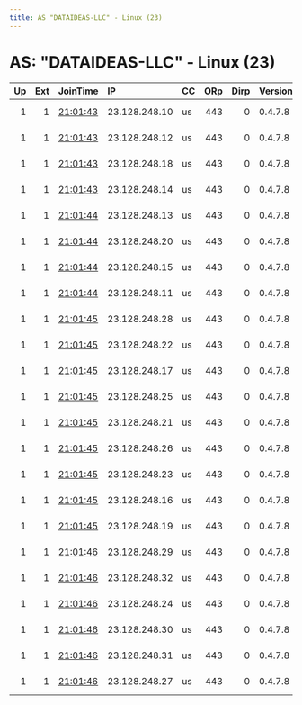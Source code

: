 ```yaml
---
title: AS "DATAIDEAS-LLC" - Linux (23)
---
```


# AS: "DATAIDEAS-LLC" - Linux (23)

|   Up |   Ext | JoinTime                                                                                              | IP            | CC   |   ORp |   Dirp | Version   | Contact                 | Nickname    |   eFamMembers |
|-----:|------:|:------------------------------------------------------------------------------------------------------|:--------------|:-----|------:|-------:|:----------|:------------------------|:------------|--------------:|
|    1 |     1 | [21:01:43](https://nusenu.github.io/OrNetStats/w/relay/70A6440B1E6D8B695C1C611E293BCCDCFE6ADFD3.html) | 23.128.248.10 | us   |   443 |      0 | 0.4.7.8   | ContactInfo email:abuse | StormyCloud |           109 |
|    1 |     1 | [21:01:43](https://nusenu.github.io/OrNetStats/w/relay/8B19A798E9D4CD8801357CD156A55CCD4448FBBD.html) | 23.128.248.12 | us   |   443 |      0 | 0.4.7.8   | ContactInfo email:abuse | StormyCloud |           109 |
|    1 |     1 | [21:01:43](https://nusenu.github.io/OrNetStats/w/relay/C632C774B6D8460023F6648C5F5FEB78F60CC21C.html) | 23.128.248.18 | us   |   443 |      0 | 0.4.7.8   | ContactInfo email:abuse | StormyCloud |           109 |
|    1 |     1 | [21:01:43](https://nusenu.github.io/OrNetStats/w/relay/D5FB80E6A982F20D3131863D775DEB2B241AF556.html) | 23.128.248.14 | us   |   443 |      0 | 0.4.7.8   | ContactInfo email:abuse | StormyCloud |           109 |
|    1 |     1 | [21:01:44](https://nusenu.github.io/OrNetStats/w/relay/30E8011512260DCF044F7395371947F720CA50D5.html) | 23.128.248.13 | us   |   443 |      0 | 0.4.7.8   | ContactInfo email:abuse | StormyCloud |           109 |
|    1 |     1 | [21:01:44](https://nusenu.github.io/OrNetStats/w/relay/47909D4042EE81A6D58105FDE35C98992FD457D2.html) | 23.128.248.20 | us   |   443 |      0 | 0.4.7.8   | ContactInfo email:abuse | StormyCloud |           109 |
|    1 |     1 | [21:01:44](https://nusenu.github.io/OrNetStats/w/relay/9D0F640E6B8D7552AEBFBFA6481B4435078F33B8.html) | 23.128.248.15 | us   |   443 |      0 | 0.4.7.8   | ContactInfo email:abuse | StormyCloud |           109 |
|    1 |     1 | [21:01:44](https://nusenu.github.io/OrNetStats/w/relay/A08397090E3737A6B4423A880982C95849812AD3.html) | 23.128.248.11 | us   |   443 |      0 | 0.4.7.8   | ContactInfo email:abuse | StormyCloud |           109 |
|    1 |     1 | [21:01:45](https://nusenu.github.io/OrNetStats/w/relay/341FACE52A9B575DD8920408524C5E9CB63CE7C4.html) | 23.128.248.28 | us   |   443 |      0 | 0.4.7.8   | ContactInfo email:abuse | StormyCloud |           109 |
|    1 |     1 | [21:01:45](https://nusenu.github.io/OrNetStats/w/relay/8987A8114D3BDC50FC0E883C70C63D822A7577A6.html) | 23.128.248.22 | us   |   443 |      0 | 0.4.7.8   | ContactInfo email:abuse | StormyCloud |           109 |
|    1 |     1 | [21:01:45](https://nusenu.github.io/OrNetStats/w/relay/8A3C865738726A335FBCF2714AB79D9E8159C3DB.html) | 23.128.248.17 | us   |   443 |      0 | 0.4.7.8   | ContactInfo email:abuse | StormyCloud |           109 |
|    1 |     1 | [21:01:45](https://nusenu.github.io/OrNetStats/w/relay/934403B30598955C41602312299423A800BE031D.html) | 23.128.248.25 | us   |   443 |      0 | 0.4.7.8   | ContactInfo email:abuse | StormyCloud |           109 |
|    1 |     1 | [21:01:45](https://nusenu.github.io/OrNetStats/w/relay/938FBFD4172FBBC4245637B19E1581CA6333F17F.html) | 23.128.248.21 | us   |   443 |      0 | 0.4.7.8   | ContactInfo email:abuse | StormyCloud |           109 |
|    1 |     1 | [21:01:45](https://nusenu.github.io/OrNetStats/w/relay/D8ABF16A6FE864A676287D1C8C905A0D8B8EC699.html) | 23.128.248.26 | us   |   443 |      0 | 0.4.7.8   | ContactInfo email:abuse | StormyCloud |           109 |
|    1 |     1 | [21:01:45](https://nusenu.github.io/OrNetStats/w/relay/E5DB3901EAC59ADFEA28237493F615DA3AB889C6.html) | 23.128.248.23 | us   |   443 |      0 | 0.4.7.8   | ContactInfo email:abuse | StormyCloud |           109 |
|    1 |     1 | [21:01:45](https://nusenu.github.io/OrNetStats/w/relay/E9D897931A0B5FE5E4DC608CDB31AAD17357DCDC.html) | 23.128.248.16 | us   |   443 |      0 | 0.4.7.8   | ContactInfo email:abuse | StormyCloud |           109 |
|    1 |     1 | [21:01:45](https://nusenu.github.io/OrNetStats/w/relay/EA9534A49AA067A4A1051237EBBA51E24FB6C425.html) | 23.128.248.19 | us   |   443 |      0 | 0.4.7.8   | ContactInfo email:abuse | StormyCloud |           109 |
|    1 |     1 | [21:01:46](https://nusenu.github.io/OrNetStats/w/relay/1E94634CC8D389279A1C5EADEC6E817179D74FF3.html) | 23.128.248.29 | us   |   443 |      0 | 0.4.7.8   | ContactInfo email:abuse | StormyCloud |           109 |
|    1 |     1 | [21:01:46](https://nusenu.github.io/OrNetStats/w/relay/27067F5A2ECCC917F1C09C4CDFE57DE43A187E28.html) | 23.128.248.32 | us   |   443 |      0 | 0.4.7.8   | ContactInfo email:abuse | StormyCloud |           109 |
|    1 |     1 | [21:01:46](https://nusenu.github.io/OrNetStats/w/relay/5DB867BFEE629BBD2746E73818BA2156220AB9E4.html) | 23.128.248.24 | us   |   443 |      0 | 0.4.7.8   | ContactInfo email:abuse | StormyCloud |           109 |
|    1 |     1 | [21:01:46](https://nusenu.github.io/OrNetStats/w/relay/5F01F24D60D9E6EEB3585D4FCFA8EDEB6CD61EB0.html) | 23.128.248.30 | us   |   443 |      0 | 0.4.7.8   | ContactInfo email:abuse | StormyCloud |           109 |
|    1 |     1 | [21:01:46](https://nusenu.github.io/OrNetStats/w/relay/701A0AFC60D98D038636030A517145FA76E3420F.html) | 23.128.248.31 | us   |   443 |      0 | 0.4.7.8   | ContactInfo email:abuse | StormyCloud |           109 |
|    1 |     1 | [21:01:46](https://nusenu.github.io/OrNetStats/w/relay/8EAB59AB866CB8F34F1F86B6736860C4CBA63B3F.html) | 23.128.248.27 | us   |   443 |      0 | 0.4.7.8   | ContactInfo email:abuse | StormyCloud |           109 |
